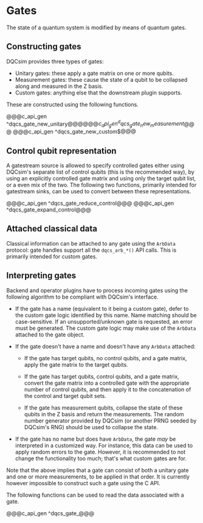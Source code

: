 # Gates

The state of a quantum system is modified by means of quantum gates.

## Constructing gates

DQCsim provides three types of gates:

 - Unitary gates: these apply a gate matrix on one or more qubits.
 - Measurement gates: these cause the state of a qubit to be collapsed along
   and measured in the Z basis.
 - Custom gates: anything else that the downstream plugin supports.

These are constructed using the following functions.

@@@c_api_gen ^dqcs_gate_new_unitary$@@@
@@@c_api_gen ^dqcs_gate_new_measurement$@@@
@@@c_api_gen ^dqcs_gate_new_custom$@@@

## Control qubit representation

A gatestream source is allowed to specify controlled gates either using
DQCsim's separate list of control qubits (this is the recommended way), by
using an explicitly controlled gate matrix and using only the target qubit
list, or a even mix of the two. The following two functions, primarily intended
for gatestream sinks, can be used to convert between these representations.

@@@c_api_gen ^dqcs_gate_reduce_control@@@
@@@c_api_gen ^dqcs_gate_expand_control@@@

## Attached classical data

Classical information can be attached to any gate using the `ArbData`
protocol: gate handles support all the `dqcs_arb_*()` API calls. This is
primarily intended for custom gates.

## Interpreting gates

Backend and operator plugins have to process incoming gates using the following
algorithm to be compliant with DQCsim's interface.

 - If the gate has a name (equivalent to it being a custom gate), defer to the
   custom gate logic identified by this name. Name matching should be
   case-sensitive. If an unsupported/unknown gate is requested, an error must
   be generated. The custom gate logic may make use of the `ArbData` attached
   to the gate object.

 - If the gate doesn't have a name and doesn't have any `ArbData` attached:

    - If the gate has target qubits, no control qubits, and a gate matrix,
      apply the gate matrix to the target qubits.

    - If the gate has target qubits, control qubits, and a gate matrix,
      convert the gate matrix into a controlled gate with the appropriate
      number of control qubits, and then apply it to the concatenation of the
      control and target qubit sets.

    - If the gate has measurement qubits, collapse the state of these qubits in
      the Z basis and return the measurements. The random number generator
      provided by DQCsim (or another PRNG seeded by DQCsim's RNG) should be
      used to collapse the state.

 - If the gate has no name but does have `ArbData`, the gate *may* be
   interpreted in a customized way. For instance, this data can be used to
   apply random errors to the gate. However, it is recommended to not change
   the functionality too much; that's what custom gates are for.

Note that the above implies that a gate can consist of both a unitary gate and
one or more measurements, to be applied in that order. It is currently however
impossible to construct such a gate using the C API.

The following functions can be used to read the data associated with a gate.

@@@c_api_gen ^dqcs_gate_@@@
